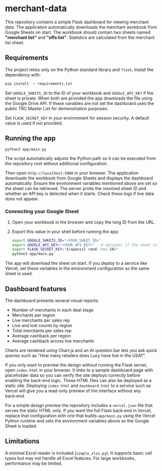 # merchant-data

This repository contains a simple Flask dashboard for viewing merchant data. The application automatically downloads the merchant workbook from Google Sheets on start. The workbook should contain two sheets named **"merchant list"** and **"offs list"**. Statistics are calculated from the merchant list sheet.

## Requirements

The project relies only on the Python standard library and `flask`. Install the
dependency with:

```bash
pip install -r requirements.txt
```

Set `GOOGLE_SHEETS_ID` to the ID of your workbook and `GOOGLE_API_KEY` if the sheet is private. When both are provided the app downloads the file using the Google Drive API.
If these variables are not set the dashboard uses the public TRC Master List for demonstration purposes.

Set `FLASK_SECRET_KEY` in your environment for session security. A default value is used if not provided.

## Running the app

```
python3 app/main.py
```
The script automatically adjusts the Python path so it can be executed from the
repository root without additional configuration.


Then open `http://localhost:5000` in your browser. The application downloads the workbook from Google Sheets and displays the dashboard automatically. Ensure the environment variables mentioned above are set so the sheet can be retrieved.
The server prints the resolved sheet ID and whether an API key is detected when it
starts. Check these logs if live data does not appear.

### Connecting your Google Sheet

1. Open your workbook in the browser and copy the long ID from the URL.
2. Export this value in your shell before running the app:

   ```bash
   export GOOGLE_SHEETS_ID="<YOUR_SHEET_ID>"
   export GOOGLE_API_KEY="<YOUR_API_KEY>"   # optional if the sheet is public
   export FLASK_SECRET_KEY="$(openssl rand -hex 16)"
   python3 app/main.py
   ```

The app will download the sheet on start. If you deploy to a service like Vercel, set these variables in the environment configuration so the same sheet is used.

## Dashboard features

The dashboard presents several visual reports:

- Number of merchants in each deal stage
- Merchants per region
- Live merchants per sales rep
- Live and lost counts by region
- Total merchants per sales rep
- Average cashback per region
- Average cashback across live merchants

Charts are rendered using Chart.js and an AI question bar lets you ask quick
queries such as "How many retailers does Lucy have live in the USA?".

If you only want to preview the design without running the Flask server, open
`index.html` in your browser. It links to a sample dashboard page with
placeholder data so you can verify the site deploys correctly before enabling
the back-end logic. These HTML files can also be deployed as a static site.
Deploying `index.html` and `dashboard.html` to a service such as Vercel will
give you a read-only preview of the interface without any back‑end.

For a simple design preview the repository includes a `vercel.json` file that
serves the static HTML only. If you want the full Flask back‑end in Vercel,
replace that configuration with one that builds `app/main.py` using the Vercel
Python runtime and sets the environment variables above so the Google Sheet is
loaded.

## Limitations

A minimal Excel reader is included (`simple_xlsx.py`). It supports basic cell types but may not handle all Excel features. For large workbooks, performance may be limited.
